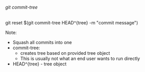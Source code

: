###### git commit-tree

git reset $(git commit-tree HEAD^{tree} -m "commit message")

Note:
- Squash all commits into one
- commit-tree:
  - creates tree based on provided tree object
  - This is usually not what an end user wants to run directly
- HEAD^{tree} - tree object
